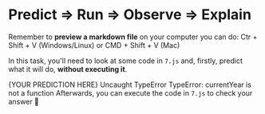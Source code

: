 # Predict => Run => Observe => Explain

Remember to **preview a markdown file** on your computer you can do:
Ctr + Shift + V (Windows/Linux) or CMD + Shift + V (Mac)

In this task, you'll need to look at some code in `7.js` and, firstly, predict what it will do, **without executing it**.

{YOUR PREDICTION HERE}
Uncaught TypeError TypeError: currentYear is not a function
Afterwards, you can execute the code in `7.js` to check your answer 📝
